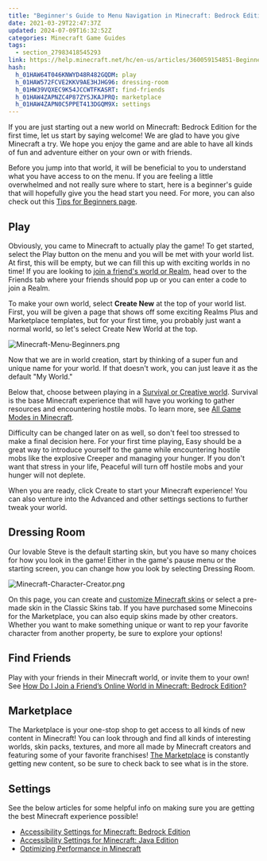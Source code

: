 ```yaml
---
title: "Beginner's Guide to Menu Navigation in Minecraft: Bedrock Edition"
date: 2021-03-29T22:47:37Z
updated: 2024-07-09T16:32:52Z
categories: Minecraft Game Guides
tags:
  - section_27983418545293
link: https://help.minecraft.net/hc/en-us/articles/360059154851-Beginner-s-Guide-to-Menu-Navigation-in-Minecraft-Bedrock-Edition
hash:
  h_01HAW64T046KNWYD48R482GQDM: play
  h_01HAW572FCVE2KKV9AE3HJHG96: dressing-room
  h_01HW39VQXEC9K54JCCWTFKASRT: find-friends
  h_01HAW4ZAPNZC4P87ZYSJKAJPRQ: marketplace
  h_01HAW4ZAPN0C5PPET413DGQM9X: settings
---
```


If you are just starting out a new world on Minecraft: Bedrock Edition for the first time, let us start by saying welcome! We are glad to have you give Minecraft a try. We hope you enjoy the game and are able to have all kinds of fun and adventure either on your own or with friends.

Before you jump into that world, it will be beneficial to you to understand what you have access to on the menu. If you are feeling a little overwhelmed and not really sure where to start, here is a beginner's guide that will hopefully give you the head start you need. For more, you can also check out this [Tips for Beginners page](https://www.minecraft.net/en-us/minecraft-tips-for-beginners).

## Play

Obviously, you came to Minecraft to actually play the game! To get started, select the Play button on the menu and you will be met with your world list. At first, this will be empty, but we can fill this up with exciting worlds in no time! If you are looking to [join a friend's world or Realm](../Create-or-Join-Realms/How-to-Join-a-Friend-s-Minecraft-Bedrock-Edition-Realm.md), head over to the Friends tab where your friends should pop up or you can enter a code to join a Realm.

To make your own world, select **Create New** at the top of your world list. First, you will be given a page that shows off some exciting Realms Plus and Marketplace templates, but for your first time, you probably just want a normal world, so let's select Create New World at the top.

![Minecraft-Menu-Beginners.png](https://minecrafthelp.zendesk.com/hc/article_attachments/19707492392077)

Now that we are in world creation, start by thinking of a super fun and unique name for your world. If that doesn't work, you can just leave it as the default "My World."

Below that, choose between playing in a [Survival or Creative world](https://www.minecraft.net/en-us/article/creative-vs-survival-mode). Survival is the base Minecraft experience that will have you working to gather resources and encountering hostile mobs. To learn more, see [All Game Modes in Minecraft](./All-Game-Modes-in-Minecraft.md).

Difficulty can be changed later on as well, so don't feel too stressed to make a final decision here. For your first time playing, Easy should be a great way to introduce yourself to the game while encountering hostile mobs like the explosive Creeper and managing your hunger. If you don't want that stress in your life, Peaceful will turn off hostile mobs and your hunger will not deplete.

When you are ready, click Create to start your Minecraft experience! You can also venture into the Advanced and other settings sections to further tweak your world.

## Dressing Room

Our lovable Steve is the default starting skin, but you have so many choices for how you look in the game! Either in the game's pause menu or the starting screen, you can change how you look by selecting Dressing Room.

![Minecraft-Character-Creator.png](https://minecrafthelp.zendesk.com/hc/article_attachments/19707492398093)

On this page, you can create and [customize Minecraft skins](https://www.minecraft.net/en-us/article/what-is-minecraft-skin) or select a pre-made skin in the Classic Skins tab. If you have purchased some Minecoins for the Marketplace, you can also equip skins made by other creators. Whether you want to make something unique or want to rep your favorite character from another property, be sure to explore your options!

## Find Friends

Play with your friends in their Minecraft world, or invite them to your own! See [How Do I Join a Friend’s Online World in Minecraft: Bedrock Edition?](../Multiplayer-Support/How-to-Join-a-Friend-s-Online-World-in-Minecraft-Bedrock-Edition.md)

## Marketplace 

The Marketplace is your one-stop shop to get access to all kinds of new content in Minecraft! You can look through and find all kinds of interesting worlds, skin packs, textures, and more all made by Minecraft creators and featuring some of your favorite franchises! [The Marketplace](https://www.minecraft.net/en-us/article/what-minecraft-marketplace) is constantly getting new content, so be sure to check back to see what is in the store.

## Settings

See the below articles for some helpful info on making sure you are getting the best Minecraft experience possible!

- [Accessibility Settings for Minecraft: Bedrock Edition](../Accessibility/Accessibility-Settings-for-Minecraft-Bedrock-Edition.md)
- [Accessibility Settings for Minecraft: Java Edition](../Accessibility/Accessibility-Settings-for-Minecraft-Java-Edition.md)
- [Optimizing Performance in Minecraft](../Performance-Troubleshooting/Optimizing-Performance-in-Minecraft.md)
